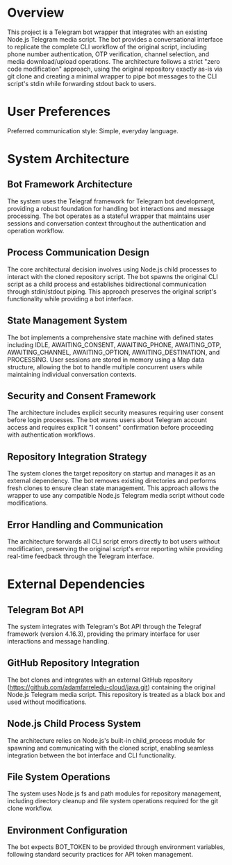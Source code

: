 # Overview

This project is a Telegram bot wrapper that integrates with an existing Node.js Telegram media script. The bot provides a conversational interface to replicate the complete CLI workflow of the original script, including phone number authentication, OTP verification, channel selection, and media download/upload operations. The architecture follows a strict "zero code modification" approach, using the original repository exactly as-is via git clone and creating a minimal wrapper to pipe bot messages to the CLI script's stdin while forwarding stdout back to users.

# User Preferences

Preferred communication style: Simple, everyday language.

# System Architecture

## Bot Framework Architecture
The system uses the Telegraf framework for Telegram bot development, providing a robust foundation for handling bot interactions and message processing. The bot operates as a stateful wrapper that maintains user sessions and conversation context throughout the authentication and operation workflow.

## Process Communication Design
The core architectural decision involves using Node.js child processes to interact with the cloned repository script. The bot spawns the original CLI script as a child process and establishes bidirectional communication through stdin/stdout piping. This approach preserves the original script's functionality while providing a bot interface.

## State Management System
The bot implements a comprehensive state machine with defined states including IDLE, AWAITING_CONSENT, AWAITING_PHONE, AWAITING_OTP, AWAITING_CHANNEL, AWAITING_OPTION, AWAITING_DESTINATION, and PROCESSING. User sessions are stored in memory using a Map data structure, allowing the bot to handle multiple concurrent users while maintaining individual conversation contexts.

## Security and Consent Framework
The architecture includes explicit security measures requiring user consent before login processes. The bot warns users about Telegram account access and requires explicit "I consent" confirmation before proceeding with authentication workflows.

## Repository Integration Strategy
The system clones the target repository on startup and manages it as an external dependency. The bot removes existing directories and performs fresh clones to ensure clean state management. This approach allows the wrapper to use any compatible Node.js Telegram media script without code modifications.

## Error Handling and Communication
The architecture forwards all CLI script errors directly to bot users without modification, preserving the original script's error reporting while providing real-time feedback through the Telegram interface.

# External Dependencies

## Telegram Bot API
The system integrates with Telegram's Bot API through the Telegraf framework (version 4.16.3), providing the primary interface for user interactions and message handling.

## GitHub Repository Integration
The bot clones and integrates with an external GitHub repository (https://github.com/adamfarreledu-cloud/java.git) containing the original Node.js Telegram media script. This repository is treated as a black box and used without modifications.

## Node.js Child Process System
The architecture relies on Node.js's built-in child_process module for spawning and communicating with the cloned script, enabling seamless integration between the bot interface and CLI functionality.

## File System Operations
The system uses Node.js fs and path modules for repository management, including directory cleanup and file system operations required for the git clone workflow.

## Environment Configuration
The bot expects BOT_TOKEN to be provided through environment variables, following standard security practices for API token management.